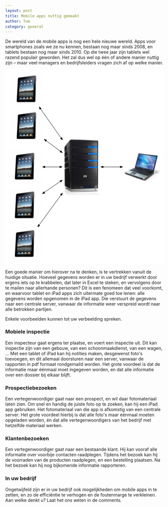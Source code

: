 ```yaml
---
layout: post
title: Mobile apps nuttig gemaakt
author: Tom
category: general
---
```

De wereld van de mobile apps is nog een hele nieuwe wereld. Apps voor smartphones zoals we ze nu kennen, bestaan nog maar sinds 2008, en tablets bestaan nog maar sinds 2010. Op die twee jaar zijn tablets wel razend populair geworden. Het zal dus wel op één of andere manier nuttig zijn – maar veel managers en bedrijfsleiders vragen zich af op welke manier.

![screenshot ipad-setup](/img/ipad-setup.png)

Een goede manier om hierover na te denken, is te vertrekken vanuit de huidige situatie. Hoeveel gegevens worden er in uw bedrijf verwerkt door ergens iets op te krabbelen, dat later in Excel te steken, en vervolgens door te mailen naar allerhande personen? Dit is een fenomeen dat veel voorkomt, en waarvoor tablet en iPad apps zich uitermate goed toe lenen: alle gegevens worden opgenomen in de iPad app. Die verstuurt de gegevens naar een centrale server, vanwaar de informatie weer verspreid wordt naar alle betrokken partijen.

Enkele voorbeelden kunnen tot uw verbeelding spreken.

### Mobiele inspectie 

Een inspecteur gaat ergens ter plaatse, en voert een inspectie uit. Dit kan inspectie zijn van een gebouw, van een schoonmaakdienst, van een wagen, ... Met een tablet of iPad kan hij notities maken, desgewenst foto's toevoegen, en dit allemaal doorsturen naar een server, vanwaar de rapporten in pdf formaat rondgemaild worden. Het grote voordeel is dat de informatie maar éénmaal moet ingegeven worden, en dat alle informatie over een dossier bij elkaar blijft.

### Prospectiebezoeken

Een vertegenwoordiger gaat naar een prospect, en wil daar fotomateriaal laten zien. Om snel en handig de juiste foto op te zoeken, kan hij een iPad app gebruiken. Het fotomateriaal van die app is afkomstig van een centrale server. Het grote voordeel hierbij is dat alle foto's maar éénmaal moeten opgeladen worden, én dat alle vertegenwoordigers van het bedrijf met hetzelfde materiaal werken.

### Klantenbezoeken

Een vertegenwoordiger gaat naar een bestaande klant. Hij kan vooraf alle informatie over voorbije contacten raadplegen. Tijdens het bezoek kan hij de voorraden van de producten raadplegen, en een bestelling plaatsen. Na het bezoek kan hij nog bijkomende informatie rapporteren.

### In uw bedrijf

Ongetwijfeld zijn er in uw bedrijf ook mogelijkheden om mobile apps in te zetten, en zo de efficiëntie te verhogen en de foutenmarge te verkleinen. Aan welke denkt u? Laat het ons weten in de comments.



